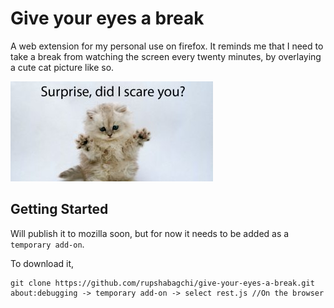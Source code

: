 # Give your eyes a break
A web extension for my personal use on firefox. It reminds me that I need to take a break from watching the screen every twenty minutes, by overlaying a cute cat picture like so.


![alt text](https://github.com/rupshabagchi/give-your-eyes-a-break/blob/master/beasts/cat_cute.jpg "Cute cat")


## Getting Started

Will publish it to mozilla soon, but for now it needs to be added as a `temporary add-on`.

To download it,

```
git clone https://github.com/rupshabagchi/give-your-eyes-a-break.git
about:debugging -> temporary add-on -> select rest.js //On the browser
```
